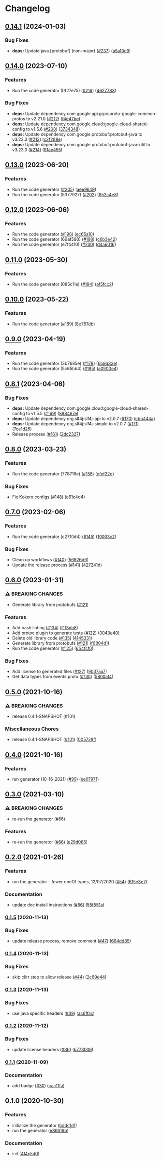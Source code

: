 # Changelog

## [0.14.1](https://github.com/googleapis/google-cloudevents-java/compare/v0.14.0...v0.14.1) (2024-01-03)


### Bug Fixes

* **deps:** Update java [protobuf] (non-major) ([#237](https://github.com/googleapis/google-cloudevents-java/issues/237)) ([a5a10c9](https://github.com/googleapis/google-cloudevents-java/commit/a5a10c9c24564514de7dd43cf1e776290f61ac8f))

## [0.14.0](https://github.com/googleapis/google-cloudevents-java/compare/v0.13.0...v0.14.0) (2023-07-10)


### Features

* Run the code generator (0f27e75) ([#216](https://github.com/googleapis/google-cloudevents-java/issues/216)) ([4627783](https://github.com/googleapis/google-cloudevents-java/commit/4627783301e73e42013ff90c9e51ef80a97e8df6))


### Bug Fixes

* **deps:** Update dependency com.google.api.grpc:proto-google-common-protos to v2.21.0 ([#212](https://github.com/googleapis/google-cloudevents-java/issues/212)) ([f4e47be](https://github.com/googleapis/google-cloudevents-java/commit/f4e47bee35f5d17b24ee943535bc64f621f10653))
* **deps:** Update dependency com.google.cloud:google-cloud-shared-config to v1.5.6 ([#208](https://github.com/googleapis/google-cloudevents-java/issues/208)) ([3734348](https://github.com/googleapis/google-cloudevents-java/commit/373434865eb5966c05dd4258d49d9e176d45a764))
* **deps:** Update dependency com.google.protobuf:protobuf-java to v3.23.3 ([#213](https://github.com/googleapis/google-cloudevents-java/issues/213)) ([c2f288e](https://github.com/googleapis/google-cloudevents-java/commit/c2f288ef997961f457f6b8528a138d4a44123a6e))
* **deps:** Update dependency com.google.protobuf:protobuf-java-util to v3.23.3 ([#214](https://github.com/googleapis/google-cloudevents-java/issues/214)) ([91ae455](https://github.com/googleapis/google-cloudevents-java/commit/91ae455c308438315ed2829e4fbe834f91c94c56))

## [0.13.0](https://github.com/googleapis/google-cloudevents-java/compare/v0.12.0...v0.13.0) (2023-06-20)


### Features

* Run the code generator ([#205](https://github.com/googleapis/google-cloudevents-java/issues/205)) ([aee9649](https://github.com/googleapis/google-cloudevents-java/commit/aee96491b3ad50f7f83f233ecfee6728009a705f))
* Run the code generator (5377927) ([#202](https://github.com/googleapis/google-cloudevents-java/issues/202)) ([852c4e8](https://github.com/googleapis/google-cloudevents-java/commit/852c4e8eba7c130cb84b975bec9b97c7bf9e5202))

## [0.12.0](https://github.com/googleapis/google-cloudevents-java/compare/v0.11.0...v0.12.0) (2023-06-06)


### Features

* Run the code generator ([#196](https://github.com/googleapis/google-cloudevents-java/issues/196)) ([ec65a10](https://github.com/googleapis/google-cloudevents-java/commit/ec65a106dc99af55d45f8da633c372d3b48c184d))
* Run the code generator (69af590) ([#198](https://github.com/googleapis/google-cloudevents-java/issues/198)) ([c6b3e42](https://github.com/googleapis/google-cloudevents-java/commit/c6b3e42ee728ab952574f0d0f962f917e70bb61b))
* Run the code generator (e7f4410) ([#200](https://github.com/googleapis/google-cloudevents-java/issues/200)) ([d4a6016](https://github.com/googleapis/google-cloudevents-java/commit/d4a60169523c4d76e12d8a112759842d16d5e207))

## [0.11.0](https://github.com/googleapis/google-cloudevents-java/compare/v0.10.0...v0.11.0) (2023-05-30)


### Features

* Run the code generator (085c11e) ([#194](https://github.com/googleapis/google-cloudevents-java/issues/194)) ([af5fcc2](https://github.com/googleapis/google-cloudevents-java/commit/af5fcc26df957971be4053014e15085d99ca20eb))

## [0.10.0](https://github.com/googleapis/google-cloudevents-java/compare/v0.9.0...v0.10.0) (2023-05-22)


### Features

* Run the code generator ([#189](https://github.com/googleapis/google-cloudevents-java/issues/189)) ([8e767db](https://github.com/googleapis/google-cloudevents-java/commit/8e767db720b3a2eeb7a52a66896e171f20342111))

## [0.9.0](https://github.com/googleapis/google-cloudevents-java/compare/v0.8.1...v0.9.0) (2023-04-19)


### Features

* Run the code generator (3b7685e) ([#178](https://github.com/googleapis/google-cloudevents-java/issues/178)) ([6b9633e](https://github.com/googleapis/google-cloudevents-java/commit/6b9633ee319945c83a26e47d4548f0381fa5dcbd))
* Run the code generator (5c65bb4) ([#185](https://github.com/googleapis/google-cloudevents-java/issues/185)) ([a0900e4](https://github.com/googleapis/google-cloudevents-java/commit/a0900e40b4fae6fc87260faa7838b699b3e87db2))

## [0.8.1](https://github.com/googleapis/google-cloudevents-java/compare/v0.8.0...v0.8.1) (2023-04-06)


### Bug Fixes

* **deps:** Update dependency com.google.cloud:google-cloud-shared-config to v1.5.5 ([#169](https://github.com/googleapis/google-cloudevents-java/issues/169)) ([888487e](https://github.com/googleapis/google-cloudevents-java/commit/888487e7521a5d739fd6c75ac94357a98cd3abbb))
* **deps:** Update dependency org.slf4j:slf4j-api to v2.0.7 ([#170](https://github.com/googleapis/google-cloudevents-java/issues/170)) ([cbb444a](https://github.com/googleapis/google-cloudevents-java/commit/cbb444a8cac85d74751e65cc12850438cdc07af6))
* **deps:** Update dependency org.slf4j:slf4j-simple to v2.0.7 ([#171](https://github.com/googleapis/google-cloudevents-java/issues/171)) ([7ce1d26](https://github.com/googleapis/google-cloudevents-java/commit/7ce1d266e1bd674da5c21364fac079bd328db47b))
* Release process ([#161](https://github.com/googleapis/google-cloudevents-java/issues/161)) ([2dc2327](https://github.com/googleapis/google-cloudevents-java/commit/2dc2327c069dd994625a8c7a7614af584dd9a741))

## [0.8.0](https://github.com/googleapis/google-cloudevents-java/compare/v0.7.0...v0.8.0) (2023-03-23)


### Features

* Run the code generator (778716e) ([#158](https://github.com/googleapis/google-cloudevents-java/issues/158)) ([efef22d](https://github.com/googleapis/google-cloudevents-java/commit/efef22decf29531b5f65c037766bd2492d30917d))


### Bug Fixes

* Fix Kokoro configs ([#148](https://github.com/googleapis/google-cloudevents-java/issues/148)) ([c61c4d4](https://github.com/googleapis/google-cloudevents-java/commit/c61c4d4c8ecafc359a428e2374473ff52a53d634))

## [0.7.0](https://github.com/googleapis/google-cloudevents-java/compare/v0.6.0...v0.7.0) (2023-02-06)


### Features

* Run the code generator (c2710d4) ([#145](https://github.com/googleapis/google-cloudevents-java/issues/145)) ([10003c2](https://github.com/googleapis/google-cloudevents-java/commit/10003c2add3204bef03247d65e4a1a0c65a09945))


### Bug Fixes

* Clean up workflows ([#140](https://github.com/googleapis/google-cloudevents-java/issues/140)) ([56626d6](https://github.com/googleapis/google-cloudevents-java/commit/56626d663d2d5b07bbc70f1136ff4a105551ffd3))
* Update the release process ([#141](https://github.com/googleapis/google-cloudevents-java/issues/141)) ([427241d](https://github.com/googleapis/google-cloudevents-java/commit/427241d8bc29089d2161afa837984d2c63d204a3))

## [0.6.0](https://github.com/googleapis/google-cloudevents-java/compare/v0.5.0...v0.6.0) (2023-01-31)


### ⚠ BREAKING CHANGES

* Generate library from protobufs ([#121](https://github.com/googleapis/google-cloudevents-java/issues/121))

### Features

* Add bash linting ([#134](https://github.com/googleapis/google-cloudevents-java/issues/134)) ([f1f3db8](https://github.com/googleapis/google-cloudevents-java/commit/f1f3db8de60fdecda63f9c6a86c194a980049fe8))
* Add protoc plugin to generate tests ([#122](https://github.com/googleapis/google-cloudevents-java/issues/122)) ([0043e40](https://github.com/googleapis/google-cloudevents-java/commit/0043e407f29dc02285c31a22538b790e680bdaf9))
* Delete old library code ([#135](https://github.com/googleapis/google-cloudevents-java/issues/135)) ([4145331](https://github.com/googleapis/google-cloudevents-java/commit/4145331c8d5378b1e794a86b8404b9ca0ff490f9))
* Generate library from protobufs ([#121](https://github.com/googleapis/google-cloudevents-java/issues/121)) ([f6804d1](https://github.com/googleapis/google-cloudevents-java/commit/f6804d1d9e676bb13d8ba9337cdb3eff540990d2))
* Run the code generator ([#125](https://github.com/googleapis/google-cloudevents-java/issues/125)) ([6b4fcf0](https://github.com/googleapis/google-cloudevents-java/commit/6b4fcf014c12b27dec8329037c6368d72f096b37))


### Bug Fixes

* Add license to generated files ([#127](https://github.com/googleapis/google-cloudevents-java/issues/127)) ([9b37aa7](https://github.com/googleapis/google-cloudevents-java/commit/9b37aa7046b2c254251e6be2b75d001db46ebbaf))
* Get data types from events.proto ([#130](https://github.com/googleapis/google-cloudevents-java/issues/130)) ([5800af4](https://github.com/googleapis/google-cloudevents-java/commit/5800af41745ecf9586136eac3a9bdec37d15f076))

## [0.5.0](https://www.github.com/googleapis/google-cloudevents-java/compare/v0.4.0...v0.5.0) (2021-10-16)


### ⚠ BREAKING CHANGES

* release 0.4.1-SNAPSHOT (#101)

### Miscellaneous Chores

* release 0.4.1-SNAPSHOT ([#101](https://www.github.com/googleapis/google-cloudevents-java/issues/101)) ([005728f](https://www.github.com/googleapis/google-cloudevents-java/commit/005728f16895956e11c391add14ab30719a72a6e))

## [0.4.0](https://www.github.com/googleapis/google-cloudevents-java/compare/v0.3.0...v0.4.0) (2021-10-16)


### Features

* run generator (10-16-2021) ([#99](https://www.github.com/googleapis/google-cloudevents-java/issues/99)) ([ee07971](https://www.github.com/googleapis/google-cloudevents-java/commit/ee07971b4a91d52e6fc829b3fd457eb3d5d42d7a))

## [0.3.0](https://www.github.com/googleapis/google-cloudevents-java/compare/v0.2.0...v0.3.0) (2021-03-10)


### ⚠ BREAKING CHANGES

* re-run the generator (#66)

### Features

* re-run the generator ([#66](https://www.github.com/googleapis/google-cloudevents-java/issues/66)) ([e29d085](https://www.github.com/googleapis/google-cloudevents-java/commit/e29d085f460e8d5196ad4a036f4fe94d6fa1b2d0))

## [0.2.0](https://www.github.com/googleapis/google-cloudevents-java/compare/v0.1.5...v0.2.0) (2021-01-26)


### Features

* run the generator – fewer oneOf types, 12/07/2020 ([#54](https://www.github.com/googleapis/google-cloudevents-java/issues/54)) ([615e3e7](https://www.github.com/googleapis/google-cloudevents-java/commit/615e3e72f07a2918bd68f244e537948e3aa8ec33))


### Documentation

* update doc install instructions ([#56](https://www.github.com/googleapis/google-cloudevents-java/issues/56)) ([55f551a](https://www.github.com/googleapis/google-cloudevents-java/commit/55f551a06bae742cf33c3e0346de6b7239d33b31))

### [0.1.5](https://www.github.com/googleapis/google-cloudevents-java/compare/v0.1.4...v0.1.5) (2020-11-13)


### Bug Fixes

* update release process, remove comment ([#47](https://www.github.com/googleapis/google-cloudevents-java/issues/47)) ([694dd35](https://www.github.com/googleapis/google-cloudevents-java/commit/694dd356e7b04885823618e7273da80bc5d2be09))

### [0.1.4](https://www.github.com/googleapis/google-cloudevents-java/compare/v0.1.3...v0.1.4) (2020-11-13)


### Bug Fixes

* skip clirr step to allow release ([#44](https://www.github.com/googleapis/google-cloudevents-java/issues/44)) ([2c69e44](https://www.github.com/googleapis/google-cloudevents-java/commit/2c69e44ce86f77b700d4c417c9a76b4c96f098b8))

### [0.1.3](https://www.github.com/googleapis/google-cloudevents-java/compare/v0.1.2...v0.1.3) (2020-11-13)


### Bug Fixes

* use java specific headers ([#39](https://www.github.com/googleapis/google-cloudevents-java/issues/39)) ([ac6ffac](https://www.github.com/googleapis/google-cloudevents-java/commit/ac6ffaca273ac36826231931db56c7848e617283))

### [0.1.2](https://www.github.com/googleapis/google-cloudevents-java/compare/v0.1.1...v0.1.2) (2020-11-12)


### Bug Fixes

* update license headers ([#36](https://www.github.com/googleapis/google-cloudevents-java/issues/36)) ([b773009](https://www.github.com/googleapis/google-cloudevents-java/commit/b773009b1a087c3ecea8d9279dc53edb300b9f5e))

### [0.1.1](https://www.github.com/googleapis/google-cloudevents-java/compare/v0.1.0...v0.1.1) (2020-11-09)


### Documentation

* add badge ([#30](https://www.github.com/googleapis/google-cloudevents-java/issues/30)) ([cac11fa](https://www.github.com/googleapis/google-cloudevents-java/commit/cac11fab73a5baf8f5eec211e17fce169c76a25b))

## 0.1.0 (2020-10-30)


### Features

* initialize the generator ([bddc1d1](https://www.github.com/googleapis/google-cloudevents-java/commit/bddc1d1eecbd04e3260304796e58ffeb6c163e47))
* run the generator ([e86619b](https://www.github.com/googleapis/google-cloudevents-java/commit/e86619b6e62c56474510299674f52e49cf38858c))


### Documentation

* init ([4f4c5d0](https://www.github.com/googleapis/google-cloudevents-java/commit/4f4c5d0b8cfff6b719c6dcd6babe984a4ad20ced))
